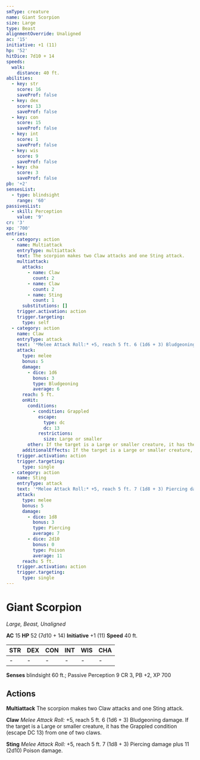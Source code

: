 ```yaml
---
smType: creature
name: Giant Scorpion
size: Large
type: Beast
alignmentOverride: Unaligned
ac: '15'
initiative: +1 (11)
hp: '52'
hitDice: 7d10 + 14
speeds:
  walk:
    distance: 40 ft.
abilities:
  - key: str
    score: 16
    saveProf: false
  - key: dex
    score: 13
    saveProf: false
  - key: con
    score: 15
    saveProf: false
  - key: int
    score: 1
    saveProf: false
  - key: wis
    score: 9
    saveProf: false
  - key: cha
    score: 3
    saveProf: false
pb: '+2'
sensesList:
  - type: blindsight
    range: '60'
passivesList:
  - skill: Perception
    value: '9'
cr: '3'
xp: '700'
entries:
  - category: action
    name: Multiattack
    entryType: multiattack
    text: The scorpion makes two Claw attacks and one Sting attack.
    multiattack:
      attacks:
        - name: Claw
          count: 2
        - name: Claw
          count: 2
        - name: Sting
          count: 1
      substitutions: []
    trigger.activation: action
    trigger.targeting:
      type: self
  - category: action
    name: Claw
    entryType: attack
    text: '*Melee Attack Roll:* +5, reach 5 ft. 6 (1d6 + 3) Bludgeoning damage. If the target is a Large or smaller creature, it has the Grappled condition (escape DC 13) from one of two claws.'
    attack:
      type: melee
      bonus: 5
      damage:
        - dice: 1d6
          bonus: 3
          type: Bludgeoning
          average: 6
      reach: 5 ft.
      onHit:
        conditions:
          - condition: Grappled
            escape:
              type: dc
              dc: 13
            restrictions:
              size: Large or smaller
        other: If the target is a Large or smaller creature, it has the Grappled condition (escape DC 13) from one of two claws.
      additionalEffects: If the target is a Large or smaller creature, it has the Grappled condition (escape DC 13) from one of two claws.
    trigger.activation: action
    trigger.targeting:
      type: single
  - category: action
    name: Sting
    entryType: attack
    text: '*Melee Attack Roll:* +5, reach 5 ft. 7 (1d8 + 3) Piercing damage plus 11 (2d10) Poison damage.'
    attack:
      type: melee
      bonus: 5
      damage:
        - dice: 1d8
          bonus: 3
          type: Piercing
          average: 7
        - dice: 2d10
          bonus: 0
          type: Poison
          average: 11
      reach: 5 ft.
    trigger.activation: action
    trigger.targeting:
      type: single
---
```


# Giant Scorpion
*Large, Beast, Unaligned*

**AC** 15
**HP** 52 (7d10 + 14)
**Initiative** +1 (11)
**Speed** 40 ft.

| STR | DEX | CON | INT | WIS | CHA |
| --- | --- | --- | --- | --- | --- |
| - | - | - | - | - | - |

**Senses** blindsight 60 ft.; Passive Perception 9
CR 3, PB +2, XP 700

## Actions

**Multiattack**
The scorpion makes two Claw attacks and one Sting attack.

**Claw**
*Melee Attack Roll:* +5, reach 5 ft. 6 (1d6 + 3) Bludgeoning damage. If the target is a Large or smaller creature, it has the Grappled condition (escape DC 13) from one of two claws.

**Sting**
*Melee Attack Roll:* +5, reach 5 ft. 7 (1d8 + 3) Piercing damage plus 11 (2d10) Poison damage.

